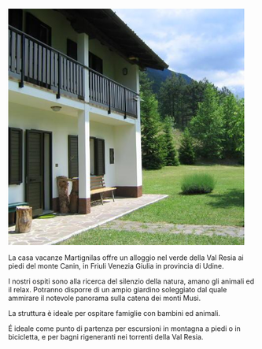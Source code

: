 ![ingresso della casa](/img/pages/casa_fronte.jpg "casa martignilas")

La casa vacanze Martignilas offre un alloggio nel verde della Val Resia ai piedi del monte Canin, in Friuli Venezia Giulia in provincia di Udine.

I nostri ospiti sono alla ricerca del silenzio della natura, amano gli animali ed il relax. Potranno disporre di un ampio giardino soleggiato dal quale ammirare il notevole panorama sulla catena dei monti Musi.

La struttura è ideale per ospitare famiglie con bambini ed animali.

É ideale come punto di partenza per escursioni in montagna a piedi o in bicicletta, e per bagni rigeneranti nei torrenti della Val Resia.
